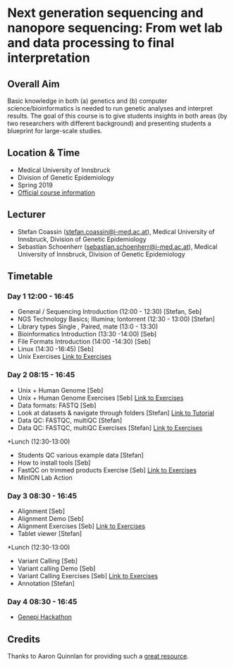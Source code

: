 # Next generation sequencing and nanopore sequencing: From wet lab and data processing to final interpretation

## Overall Aim
Basic knowledge in both (a) genetics and (b) computer science/bioinformatics is needed to run genetic analyses and interpret results. The goal of this course is to give students insights in both areas (by two researchers with different background) and presenting students a blueprint for large-scale studies.  

## Location & Time
* Medical University of Innsbruck
* Division of Genetic Epidemiology
* Spring 2019
* [Official course information](https://inside.i-med.ac.at/online/wbLv.wbShowLVDetail?pStpSpNr=858876)

## Lecturer
- Stefan Coassin (stefan.coassin@i-med.ac.at), Medical University of Innsbruck, Division of Genetic Epidemiology
- Sebastian Schoenherr (sebastian.schoenherr@i-med.ac.at), Medical University of Innsbruck, Division of Genetic Epidemiology


## Timetable

### Day 1 12:00 - 16:45
* General / Sequencing Introduction (12:00 - 12:30) [Stefan, Seb]
* NGS Technology Basics; Illumina; Iontorrent (12:30 - 13:00) [Stefan]
* Library types Single , Paired, mate (13:0 - 13:30)
* Bioinformatics Introduction (13:30 -14:00) [Seb]
* File Formats Introduction (14:00 -14:30) [Seb]
* Linux (14:30 -16:45) [Seb]
*   Unix Exercises [Link to Exercises](https://github.com/seppinho/ngs-class/blob/master/scripts/linux-basics.Rmd)

### Day 2 08:15 - 16:45
* Unix + Human Genome [Seb]
* Unix + Human Genome Exercises [Seb] [Link to Exercises](https://github.com/seppinho/ngs-class/blob/master/scripts/pattern-search.Rmd)
* Data formats: FASTQ [Seb] 
* Look at datasets & navigate through folders [Stefan] [Link to Tutorial](https://github.com/seppinho/ngs-class/blob/master/scripts/Coassin_Tutorial.pdf)
* Data QC: FASTQC, multiQC [Stefan]
* Data QC: FASTQC, multiQC Exercises [Stefan] [Link to Exercises](https://github.com/seppinho/ngs-class/blob/master/scripts/Coassin_Uebungen.pdf)

*Lunch (12:30-13:00)

* Students QC various example data [Stefan]
* How to install tools [Seb]
* FastQC on trimmed products Exercise [Seb] [Link to Exercises](https://github.com/seppinho/ngs-class/blob/master/scripts/trimming.Rmd)
* MinION Lab Action

### Day 3 08:30 - 16:45
* Alignment [Seb]
* Alignment Demo [Seb]
* Alignment Exercises [Seb] [Link to Exercises](https://github.com/seppinho/ngs-class/blob/master/scripts/mapping.Rmd)
* Tablet viewer [Stefan]

*Lunch (12:30-13:00)

* Variant Calling [Seb]
* Variant calling Demo [Seb]
* Variant Calling Exercises [Seb] [Link to Exercises](https://github.com/seppinho/ngs-class/blob/master/scripts/variant-calling.md)
* Annotation [Stefan] 

### Day 4 08:30 - 16:45
* [Genepi Hackathon](https://github.com/seppinho/ngs-class/blob/master/scripts/project.md)

## Credits
Thanks to Aaron Quinnlan for providing such a [great resource](https://github.com/quinlan-lab/applied-computational-genomics).  
